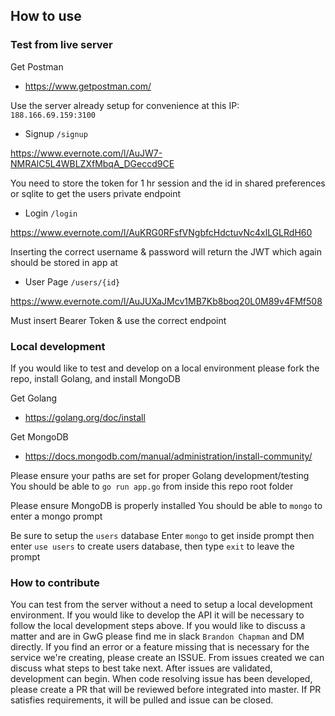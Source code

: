 

## How to use

### Test from live server

Get Postman
* https://www.getpostman.com/

Use the server already setup for convenience at this IP: `188.166.69.159:3100`


- Signup `/signup`

https://www.evernote.com/l/AuJW7-NMRAlC5L4WBLZXfMbqA_DGeccd9CE

You need to store the token for 1 hr session and the id in shared preferences or sqlite to get the users private endpoint

- Login `/login`

https://www.evernote.com/l/AuKRG0RFsfVNgbfcHdctuvNc4xlLGLRdH60

Inserting the correct username & password will return the JWT which again should be stored in app at 

- User Page `/users/{id}`

https://www.evernote.com/l/AuJUXaJMcv1MB7Kb8boq20L0M89v4FMf508

Must insert Bearer Token & use the correct endpoint 


### Local development

If you would like to test and develop on a local environment please fork the repo, install Golang, and install MongoDB

Get Golang
* https://golang.org/doc/install

Get MongoDB
* https://docs.mongodb.com/manual/administration/install-community/

Please ensure your paths are set for proper Golang development/testing
You should be able to `go run app.go` from inside this repo root folder

Please ensure MongoDB is properly installed
You should be able to `mongo` to enter a mongo prompt

Be sure to setup the `users` database
Enter `mongo` to get inside prompt then enter `use users` to create users database, then type `exit` to leave the prompt

### How to contribute

You can test from the server without a need to setup a local development environment. 
If you would like to develop the API it will be necessary to follow the local development steps above.
If you would like to discuss a matter and are in GwG please find me in slack `Brandon Chapman` and DM directly. 
If you find an error or a feature missing that is necessary for the service we're creating, please create an ISSUE.
From issues created we can discuss what steps to best take next. After issues are validated, development can begin.
When code resolving issue has been developed, please create a PR that will be reviewed before integrated into master.
If PR satisfies requirements, it will be pulled and issue can be closed. 
